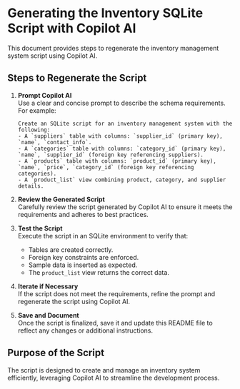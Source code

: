 # Generating the Inventory SQLite Script with Copilot AI

This document provides steps to regenerate the inventory management system script using Copilot AI.

## Steps to Regenerate the Script

1. **Prompt Copilot AI**  
   Use a clear and concise prompt to describe the schema requirements. For example:
   ```
   Create an SQLite script for an inventory management system with the following:
   - A `suppliers` table with columns: `supplier_id` (primary key), `name`, `contact_info`.
   - A `categories` table with columns: `category_id` (primary key), `name`, `supplier_id` (foreign key referencing suppliers).
   - A `products` table with columns: `product_id` (primary key), `name`, `price`, `category_id` (foreign key referencing categories).
   - A `product_list` view combining product, category, and supplier details.
   ```

2. **Review the Generated Script**  
   Carefully review the script generated by Copilot AI to ensure it meets the requirements and adheres to best practices.

3. **Test the Script**  
   Execute the script in an SQLite environment to verify that:
   - Tables are created correctly.
   - Foreign key constraints are enforced.
   - Sample data is inserted as expected.
   - The `product_list` view returns the correct data.

4. **Iterate if Necessary**  
   If the script does not meet the requirements, refine the prompt and regenerate the script using Copilot AI.

5. **Save and Document**  
   Once the script is finalized, save it and update this README file to reflect any changes or additional instructions.

## Purpose of the Script

The script is designed to create and manage an inventory system efficiently, leveraging Copilot AI to streamline the development process.

